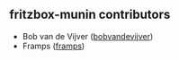 ## fritzbox-munin contributors

 - Bob van de Vijver ([bobvandevijver](https://github.com/bobvandevijver))
 - Framps ([framps](https://github.com/framps))
